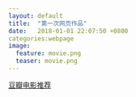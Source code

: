```yaml
---  
layout: default  
title:  "第一次网页作品"  
date:   2018-01-01 22:07:50 +0800  
categories:webpage
image:
  feature: movie.png
  teaser: movie.png
---  
```


<a href="/portfolio/movie/index.html">豆瓣电影推荐</a>
